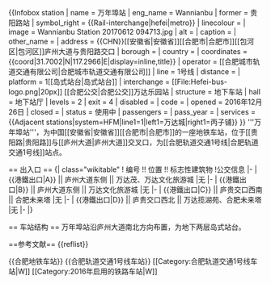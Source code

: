 {{Infobox station
| name = 万年埠站
| eng_name = Wannianbu
| former = 贵阳路站
| symbol_right = {{Rail-interchange|hefei|metro}}
| linecolour = 
| image = Wannianbu Station 20170612 094713.jpg
| alt = 
| caption = 
| other_name = 
| address = {{CHN}}[[安徽省|安徽省]][[合肥市|合肥市]][[包河区|包河区]]庐州大道与贵阳路交口
| borough = <!--[[安徽省|安徽省]][[合肥市|合肥市]][[包河区|包河区]]-->
| country = <!--{{CHN}}-->
| coordinates = {{coord|31.7002|N|117.2966|E|display=inline,title}}
| operator = [[合肥城市轨道交通有限公司|合肥城市轨道交通有限公司]]
| line = 1号线
| distance = 
| platform = 1[[岛式站台|岛式站台]]
| interchange = [[File:Hefei-bus-logo.png|20px]] [[合肥公交|合肥公交]]万达乐园站
| structure = 地下车站
| hall = 地下站厅
| levels = 2
| exit = 4
| disabled = 
| code = 
| opened = 2016年12月26日
| closed =
| status = 使用中
| passengers = 
| pass_year = 
| services = 
{{Adjacent stations|system=HFM|line1=1|left1=万达城|right1=丙子铺}}
}}
'''万年埠站'''，为中国[[安徽省|安徽省]][[合肥市|合肥市]]的一座地铁车站，位于[[贵阳路|贵阳路]]与[[庐州大道|庐州大道]]交叉口，为[[合肥轨道交通1号线|合肥轨道交通1号线]]站点。

== 出入口 ==
{| class="wikitable"
! 编号 !! 位置 !! 标志性建筑物
!公交信息
|-
| {{港鐵出口|A}} || 庐州大道东侧 || 万达茂、万达文化旅游城
|无
|-
| {{港鐵出口|B}} || 庐州大道东侧 || 万达文化旅游城
|无
|-
| {{港鐵出口|C}} || 庐贵交口西南 || 合肥未来塔
|无
|-
| {{港鐵出口|D}} || 庐贵交口西北 || 万达揽湖苑、合肥未来塔
|无
|-
|}


== 车站结构 ==
万年埠站沿庐州大道南北方向布置，为地下两层岛式站台。


==参考文献==
{{reflist}}


{{合肥地铁车站}}
{{合肥轨道交通1号线车站}}
[[Category:合肥轨道交通1号线车站|W]]
[[Category:2016年启用的铁路车站|W]]